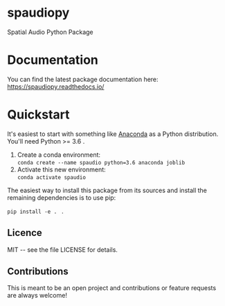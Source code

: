 # spaudiopy
Spatial Audio Python Package

# Documentation
You can find the latest package documentation here:  
https://spaudiopy.readthedocs.io/

# Quickstart
It's easiest to start with something like [Anaconda](https://www.anaconda.com/distribution/) as a Python distribution.
You'll need Python >= 3.6 .

1. Create a conda environment:  
  `conda create --name spaudio python=3.6 anaconda joblib`
2. Activate this new environment:  
  `conda activate spaudio`


The easiest way to install this package from its sources and install the remaining dependencies is to use pip:

`pip install -e . ` .


Licence
-------
MIT -- see the file LICENSE for details.

Contributions
-------------
This is meant to be an open project and contributions or feature requests are always welcome!
